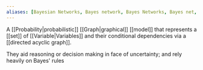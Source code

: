 ```yaml
---
aliases: [Bayesian Networks, Bayes network, Bayes Networks, Bayes net, Bayes nets, belief network, belief networks, decision network, decision networks]
---
```


A [[Probability|probabilistic]]  [[Graph|graphical]] [[model]] that represents a [[set]] of [[Variable|Variables]] and their conditional dependencies via a [[directed acyclic graph]].

They aid reasoning or decision making in face of uncertainty; and rely heavily on Bayes' rules